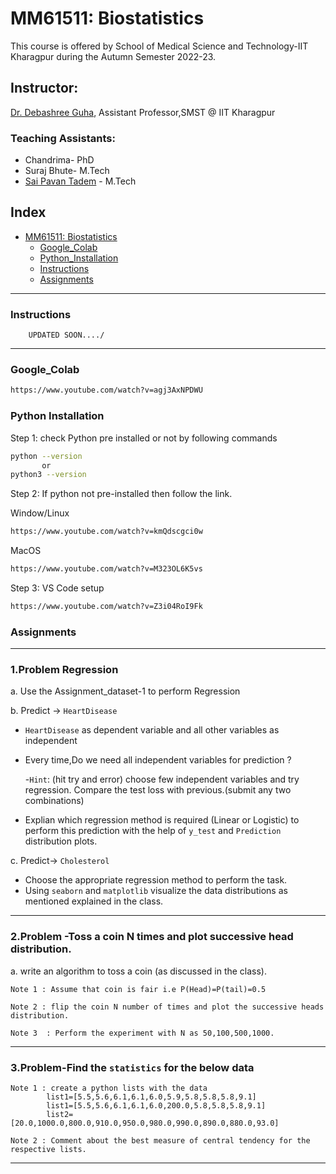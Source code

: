 # MM61511: Biostatistics

This course is offered by School of Medical Science and Technology-IIT Kharagpur during the Autumn Semester 2022-23. 

## Instructor:   
[Dr. Debashree Guha](https://scholar.google.co.in/citations?user=tD8YpZUAAAAJ&hl=en), Assistant Professor,SMST  @ IIT Kharagpur




### Teaching Assistants:
  
  - Chandrima- PhD
  - Suraj Bhute- M.Tech 
  - [Sai Pavan Tadem](https://saipavan-tadem.github.io/)  - M.Tech
               
## Index

- [MM61511: Biostatistics](#MM61511:Biostatistics)
  - [Google_Colab](#Google_Colab)
  - [Python_Installation](#Python_Installation)
  - [Instructions](#Instructions)
  - [Assignments](#Assignments)
---

### Instructions
        UPDATED SOON..../
---

### Google_Colab 

```bash 
https://www.youtube.com/watch?v=agj3AxNPDWU
```

### Python Installation

Step 1: check Python pre installed or not by following commands
```bash
python --version 
       or 
python3 --version
```
Step 2: If python not pre-installed then follow the link.

Window/Linux
```bash 
https://www.youtube.com/watch?v=kmQdscgci0w
```
MacOS
```bash 
https://www.youtube.com/watch?v=M323OL6K5vs
```
Step 3: VS Code setup
```bash 
https://www.youtube.com/watch?v=Z3i04RoI9Fk
```


### Assignments
---
### 1.Problem Regression

a. Use the Assignment_dataset-1 to perform Regression
 
b. Predict -> `HeartDisease` 
 
+ `HeartDisease` as dependent variable and all other variables as independent

+ Every time,Do we need all independent variables for prediction ?

    -`Hint`: (hit try and error) choose few independent variables and try regression. Compare the test loss with previous.(submit any two combinations)

+ Explian which regression method is required (Linear or Logistic) to perform this prediction with the help of `y_test` and `Prediction` distribution plots.
            
 c. Predict-> `Cholesterol`
 
   + Choose the appropriate regression method to perform the task.
   + Using `seaborn` and `matplotlib` visualize the data distributions as mentioned explained in the class.
---
### 2.Problem -Toss a coin N times and plot successive head distribution.

a. write an algorithm to toss a coin (as discussed in the class).

    Note 1 : Assume that coin is fair i.e P(Head)=P(tail)=0.5

    Note 2 : flip the coin N number of times and plot the successive heads distribution. 

    Note 3  : Perform the experiment with N as 50,100,500,1000.
---
### 3.Problem-Find the `statistics` for the below data 


    Note 1 : create a python lists with the data 
            list1=[5.5,5.6,6.1,6.1,6.0,5.9,5.8,5.8,5.8,9.1]
            list1=[5.5,5.6,6.1,6.1,6.0,200.0,5.8,5.8,5.8,9.1]
            list2=[20.0,1000.0,800.0,910.0,950.0,980.0,990.0,890.0,880.0,93.0]
             
    Note 2 : Comment about the best measure of central tendency for the respective lists. 
---
               
